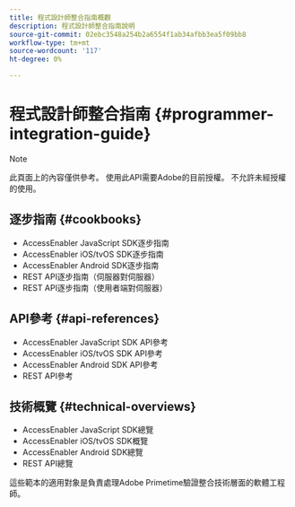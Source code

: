 ```yaml
---
title: 程式設計師整合指南概觀
description: 程式設計師整合指南說明
source-git-commit: 02ebc3548a254b2a6554f1ab34afbb3ea5f09bb8
workflow-type: tm+mt
source-wordcount: '117'
ht-degree: 0%

---
```


# 程式設計師整合指南 {#programmer-integration-guide}


>[!NOTE]
>
>此頁面上的內容僅供參考。 使用此API需要Adobe的目前授權。 不允許未經授權的使用。
>

## 逐步指南 {#cookbooks}

* AccessEnabler JavaScript SDK逐步指南
* AccessEnabler iOS/tvOS SDK逐步指南
* AccessEnabler Android SDK逐步指南
* REST API逐步指南（伺服器對伺服器）
* REST API逐步指南（使用者端對伺服器）

## API參考 {#api-references}

* AccessEnabler JavaScript SDK API參考
* AccessEnabler iOS/tvOS SDK API參考
* AccessEnabler Android SDK API參考
* REST API參考

## 技術概覽 {#technical-overviews}

* AccessEnabler JavaScript SDK總覽
* AccessEnabler iOS/tvOS SDK概覽
* AccessEnabler Android SDK總覽
* REST API總覽

這些範本的適用對象是負責處理Adobe Primetime驗證整合技術層面的軟體工程師。

<!--

>[!MORELIKETHIS]
>
>* Entitlement Flow
>* Programmer Use Cases
>* Error Reporting
>* Identifying Protected Resources
>* Temp Pass
>* Integrating the Media Token Verifier
>* User Metadata
>* Tracking Data in Adobe Primetime authentication
-->
